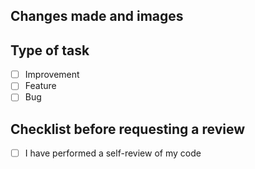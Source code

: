 ## Changes made and images <!--- Describe your changes and add images if necessary-->

## Type of task

- [ ] Improvement
- [ ] Feature
- [ ] Bug

## Checklist before requesting a review

- [ ] I have performed a self-review of my code
